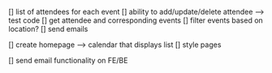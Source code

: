 [] list of attendees for each event
[] ability to add/update/delete attendee --> test code
[] get attendee and corresponding events
[] filter events based on location?
[] send emails

[] create homepage --> calendar that displays list
[] style pages

[] send email functionality on FE/BE

